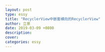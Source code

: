 ```yaml
---
layout: post
type: essy
title: "RecyclerView中嵌套横向的RecyclerView"
author: 立泉
date: 2019-03-09 +0800
description: 
cover: 
categories: essy
---
```

